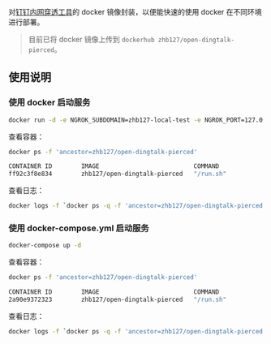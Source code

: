 对[钉钉内网穿透工具](https://open-doc.dingtalk.com/microapp/debug/ucof2g)的 docker 镜像封装，以便能快速的使用 docker 在不同环境进行部署。

> 目前已将 docker 镜像上传到 `dockerhub zhb127/open-dingtalk-pierced`。

## 使用说明

### 使用 docker 启动服务

```bash
docker run -d -e NGROK_SUBDOMAIN=zhb127-local-test -e NGROK_PORT=127.0.0.1:8081 zhb127/open-dingtalk-pierced
```

查看容器：

```bash
docker ps -f 'ancestor=zhb127/open-dingtalk-pierced'

CONTAINER ID        IMAGE                          COMMAND             CREATED             STATUS              PORTS               NAMES
ff92c3f8e834        zhb127/open-dingtalk-pierced   "/run.sh"           6 minutes ago       Up 6 minutes        4040/tcp            hungry_borg
```

查看日志：

```bash
docker logs -f `docker ps -q -f 'ancestor=zhb127/open-dingtalk-pierced'`
```

### 使用 docker-compose.yml 启动服务

```bash
docker-compose up -d
```

查看容器：

```bash
docker ps -f 'ancestor=zhb127/open-dingtalk-pierced'

CONTAINER ID        IMAGE                          COMMAND             CREATED             STATUS              PORTS                    NAMES
2a90e9372323        zhb127/open-dingtalk-pierced   "/run.sh"           4 minutes ago       Up 41 seconds       0.0.0.0:4040->4040/tcp   open-dingtalk-pierced
```

查看日志：

```bash
docker logs -f `docker ps -q -f 'ancestor=zhb127/open-dingtalk-pierced'`
```